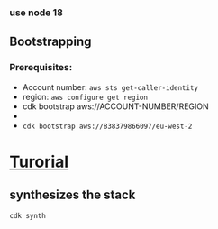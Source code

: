 ###  use node 18

## Bootstrapping 
### Prerequisites:
  - Account number: `aws sts get-caller-identity`
  - region:         `aws configure get region`
  - cdk bootstrap aws://ACCOUNT-NUMBER/REGION
  - 
- `cdk bootstrap aws://838379866097/eu-west-2`


# [Turorial](https://docs.aws.amazon.com/cdk/v2/guide/serverless_example.html)

## synthesizes the stack
  `cdk synth`